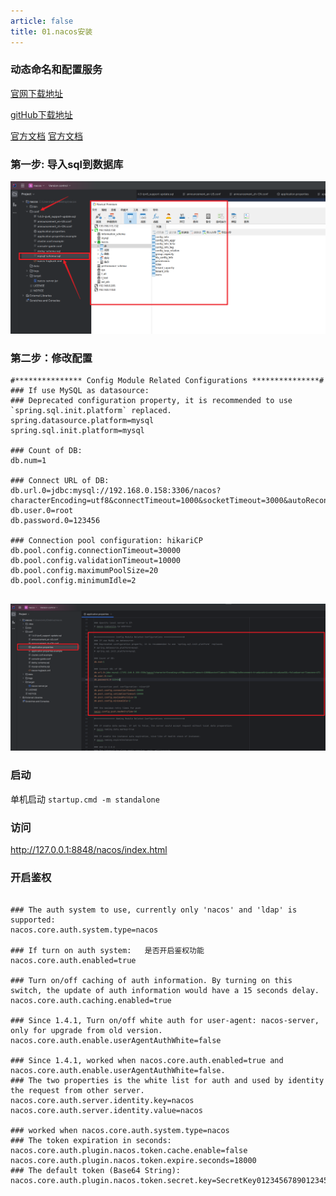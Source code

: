 ```yaml
---
article: false
title: 01.nacos安装
---
```


### 动态命名和配置服务



[官网下载地址](https://nacos.io/download/nacos-server/)

[gitHub下载地址](https://github.com/alibaba/nacos)


[官方文档](https://nacos.io/docs/latest/quickstart/quick-start/)
[官方文档](https://nacos.io/zh-cn/docs/v2/guide/user/auth.html)


### 第一步: 导入sql到数据库

![](img/img.png)


### 第二步：修改配置
```shell
#*************** Config Module Related Configurations ***************#
### If use MySQL as datasource:
### Deprecated configuration property, it is recommended to use `spring.sql.init.platform` replaced.
spring.datasource.platform=mysql
spring.sql.init.platform=mysql

### Count of DB:
db.num=1

### Connect URL of DB:
db.url.0=jdbc:mysql://192.168.0.158:3306/nacos?characterEncoding=utf8&connectTimeout=1000&socketTimeout=3000&autoReconnect=true&useUnicode=true&useSSL=false&serverTimezone=UTC
db.user.0=root
db.password.0=123456

### Connection pool configuration: hikariCP
db.pool.config.connectionTimeout=30000
db.pool.config.validationTimeout=10000
db.pool.config.maximumPoolSize=20
db.pool.config.minimumIdle=2


```
![](img/img_2.png)


### 启动
单机启动  `startup.cmd -m standalone`


### 访问
http://127.0.0.1:8848/nacos/index.html




### 开启鉴权

```shell

### The auth system to use, currently only 'nacos' and 'ldap' is supported:
nacos.core.auth.system.type=nacos

### If turn on auth system:   是否开启鉴权功能
nacos.core.auth.enabled=true

### Turn on/off caching of auth information. By turning on this switch, the update of auth information would have a 15 seconds delay.
nacos.core.auth.caching.enabled=true

### Since 1.4.1, Turn on/off white auth for user-agent: nacos-server, only for upgrade from old version.
nacos.core.auth.enable.userAgentAuthWhite=false

### Since 1.4.1, worked when nacos.core.auth.enabled=true and nacos.core.auth.enable.userAgentAuthWhite=false.
### The two properties is the white list for auth and used by identity the request from other server.
nacos.core.auth.server.identity.key=nacos
nacos.core.auth.server.identity.value=nacos

### worked when nacos.core.auth.system.type=nacos
### The token expiration in seconds:
nacos.core.auth.plugin.nacos.token.cache.enable=false
nacos.core.auth.plugin.nacos.token.expire.seconds=18000
### The default token (Base64 String):
nacos.core.auth.plugin.nacos.token.secret.key=SecretKey012345678901234567890123456789012345678901234567890123456789


```
